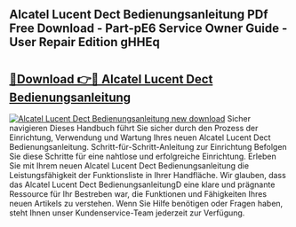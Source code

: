 ## Alcatel Lucent Dect Bedienungsanleitung PDf Free Download - Part-pE6 Service Owner Guide - User Repair Edition gHHEq

# <h2><a href="http://df4jg9.blite.top/?on=Alcatel+Lucent+Dect+Bedienungsanleitung">🔗Download 👉🔴 Alcatel Lucent Dect Bedienungsanleitung</a></h2>

[![Alcatel Lucent Dect Bedienungsanleitung new download](https://i.imgur.com/lujVjoI.png)](http://df4jg9.blite.top/?on=Alcatel+Lucent+Dect+Bedienungsanleitung)
Sicher navigieren Dieses Handbuch führt Sie sicher durch den Prozess der Einrichtung, Verwendung und Wartung Ihres neuen Alcatel Lucent Dect Bedienungsanleitung. Schritt-für-Schritt-Anleitung zur Einrichtung Befolgen Sie diese Schritte für eine nahtlose und erfolgreiche Einrichtung. Erleben Sie mit Ihrem neuen Alcatel Lucent Dect Bedienungsanleitung die Leistungsfähigkeit der Funktionsliste in Ihrer Handfläche. Wir glauben, dass das Alcatel Lucent Dect BedienungsanleitungD eine klare und prägnante Ressource für Ihr Bestreben war, die Funktionen und Fähigkeiten Ihres neuen Artikels zu verstehen. Wenn Sie Hilfe benötigen oder Fragen haben, steht Ihnen unser Kundenservice-Team jederzeit zur Verfügung.
